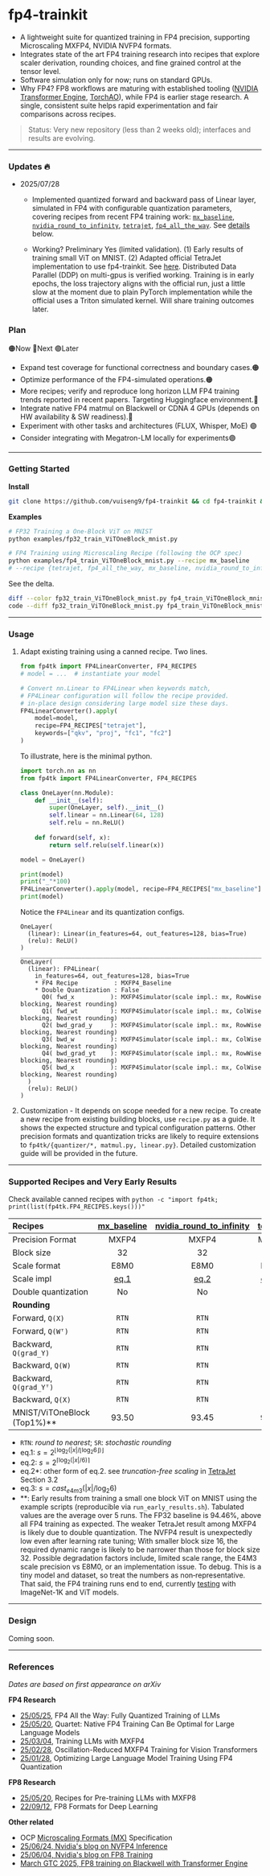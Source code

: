 # fp4-trainkit

- A lightweight suite for quantized training in FP4 precision, supporting Microscaling MXFP4, NVIDIA NVFP4 formats.
- Integrates state of the art FP4 training research into recipes that explore scaler derivation, rounding choices, and fine grained control at the tensor level.
- Software simulation only for now; runs on standard GPUs.
- Why FP4? FP8 workflows are maturing with established tooling ([NVIDIA Transformer Engine](https://docs.nvidia.com/deeplearning/transformer-engine/user-guide/examples/fp8_primer.html), [TorchAO](https://github.com/pytorch/ao?tab=readme-ov-file#float8)), while FP4 is earlier stage research. A single, consistent suite helps rapid experimentation and fair comparisons across recipes.
> Status: Very new repository (less than 2 weeks old); interfaces and results are evolving.
---
### Updates 🔥
* 2025/07/28
    * Implemented quantized forward and backward pass of Linear layer, simulated in FP4 with configurable quantization parameters, covering recipes from recent FP4 training work: [`mx_baseline`][ocp_mx], [`nvidia_round_to_infinity`][nvda_mishra], [`tetrajet`][tetrajet], [`fp4_all_the_way`][fp4_all_the_way]. See [details](#supported-recipes-and-very-early-results) below.

    * Working? Preliminary Yes (limited validation). (1) Early results of training small ViT on MNIST. (2) Adapted official TetraJet implementation to use fp4-trainkit. See [here](https://github.com/vuiseng9/TetraJet-MXFP4Training/commit/f52ab93d07f783f5e2508817289f7a3504dd328a). Distributed Data Parallel (DDP) on multi-gpus is verified working. Training is in early epochs, the loss trajectory aligns with the official run, just a little slow at the moment due to plain PyTorch implementation while the official uses a Triton simulated kernel. Will share training outcomes later.
    
### Plan
🟠Now 🔵Next 🟣Later
* Expand test coverage for functional correctness and boundary cases.🟠
* Optimize performance of the FP4-simulated operations.🟠
* More recipes; verify and reproduce long horizon LLM FP4 training trends reported in recent papers. Targeting Huggingface environment.🔵
* Integrate native FP4 matmul on Blackwell or CDNA 4 GPUs (depends on HW availability & SW readiness).🔵
* Experiment with other tasks and architectures (FLUX, Whisper, MoE) 🟣
* Consider integrating with Megatron-LM locally for experiments🟣

---
### Getting Started
**Install**
```bash
git clone https://github.com/vuiseng9/fp4-trainkit && cd fp4-trainkit && pip install -e .
```

**Examples**
```bash
# FP32 Training a One-Block ViT on MNIST
python examples/fp32_train_ViTOneBlock_mnist.py

# FP4 Training using Microscaling Recipe (following the OCP spec)
python examples/fp4_train_ViTOneBlock_mnist.py --recipe mx_baseline
# --recipe {tetrajet, fp4_all_the_way, mx_baseline, nvidia_round_to_infinity}
```
See the delta.
```bash
diff --color fp32_train_ViTOneBlock_mnist.py fp4_train_ViTOneBlock_mnist.py
code --diff fp32_train_ViTOneBlock_mnist.py fp4_train_ViTOneBlock_mnist.py # visual diff in vscode
```
---
### Usage
1. Adapt existing training using a canned recipe. Two lines. 
    ```python
    from fp4tk import FP4LinearConverter, FP4_RECIPES
    # model = ...  # instantiate your model
    
    # Convert nn.Linear to FP4Linear when keywords match,
    # FP4Linear configuration will follow the recipe provided.
    # in-place design considering large model size these days.
    FP4LinearConverter().apply(
        model=model,
        recipe=FP4_RECIPES["tetrajet"],
        keywords=["qkv", "proj", "fc1", "fc2"]
    )  
    ```
    To illustrate, here is the minimal python.
    ```python
    import torch.nn as nn
    from fp4tk import FP4LinearConverter, FP4_RECIPES

    class OneLayer(nn.Module):
        def __init__(self):
            super(OneLayer, self).__init__()
            self.linear = nn.Linear(64, 128)
            self.relu = nn.ReLU()
        
        def forward(self, x):
            return self.relu(self.linear(x))

    model = OneLayer()

    print(model)
    print("_"*100)
    FP4LinearConverter().apply(model, recipe=FP4_RECIPES["mx_baseline"], keywords=['linear'])
    print(model)
    ```
    Notice the `FP4Linear` and its quantization configs.
    ```
    OneLayer(
      (linear): Linear(in_features=64, out_features=128, bias=True)
      (relu): ReLU()
    )
    ____________________________________________________________________________________________________
    OneLayer(
      (linear): FP4Linear(
        in_features=64, out_features=128, bias=True
        * FP4 Recipe          : MXFP4_Baseline
        * Double Quantization : False
          Q0( fwd_x          ): MXFP4Simulator(scale impl.: mx, RowWise blocking, Nearest rounding)
          Q1( fwd_wt         ): MXFP4Simulator(scale impl.: mx, ColWise blocking, Nearest rounding)
          Q2( bwd_grad_y     ): MXFP4Simulator(scale impl.: mx, RowWise blocking, Nearest rounding)
          Q3( bwd_w          ): MXFP4Simulator(scale impl.: mx, ColWise blocking, Nearest rounding)
          Q4( bwd_grad_yt    ): MXFP4Simulator(scale impl.: mx, RowWise blocking, Nearest rounding)
          Q5( bwd_x          ): MXFP4Simulator(scale impl.: mx, ColWise blocking, Nearest rounding)
      )
      (relu): ReLU()
    )
    ```
   
2. Customization - It depends on scope needed for a new recipe. To create a new recipe from existing building blocks, use `recipe.py` as a guide. It shows the expected structure and typical configuration patterns. Other precision formats and quantization tricks are likely to require extensions to `fp4tk/{quantizer/*, matmul.py, linear.py}`. Detailed customization guide will be provided in the future.

---
### Supported Recipes and Very Early Results
Check available canned recipes with `python -c "import fp4tk; print(list(fp4tk.FP4_RECIPES.keys()))"`

| Recipes                        | [mx_baseline][ocp_mx] | [nvidia_round_to_infinity][nvda_mishra]  | [tetrajet][tetrajet] | [fp4_all_the_way][fp4_all_the_way] | 
|:------------------------------ |:-------------:|:------------------:|:-----------------:|:-----------------:|
| Precision Format               | MXFP4         | MXFP4              | MXFP4             | **NVFP4**         |
| Block size                     | 32            | 32                 | 32                | 16                |
| Scale format                   | E8M0          | E8M0               | E8M0              | E4M3              |
| Scale impl                     | [eq.1](#eqmx) | [eq.2](#eqrtinf)   | [eq.2*](#eqrtinf) | [eq.3](#eqnvfp4)  |
| Double quantization            | No            | No                 | **Yes**           | No                |
| **Rounding**                   |               |                    |                   |                   |
| Forward, `Q(X)`                | `RTN`         | `RTN`              | `RTN`             | `RTN`             |
| Forward, `Q(Wᵀ)`               | `RTN`         | `RTN`              | `RTN`             | `RTN`             |
| Backward, `Q(grad_Y)`          | `RTN`         | `RTN`              | `SR `             | `SR `             |
| Backward, `Q(W)`               | `RTN`         | `RTN`              | `SR `             | `RTN`             |
| Backward, `Q(grad_Yᵀ)`         | `RTN`         | `RTN`              | `SR `             | `SR `             |
| Backward, `Q(X)`               | `RTN`         | `RTN`              | `SR `             | `SR `             |
| MNIST/ViTOneBlock (Top1%)**    | 93.50         | 93.45              | 92.78             | 75.68             |

* `RTN`: *round to nearest*; `SR`: *stochastic rounding*
* eq.1: <span id="eqmx"></span> $s = 2^{\lfloor \log_2 (\lvert x \rvert/ \lfloor \log_2 6 \rfloor) \rfloor}$
* eq.2: <span id="eqrtinf"></span> $s = 2^{\lceil \log_2 (\lvert x \rvert/ 6) \rceil}$
* eq.2*: other form of eq.2. see *truncation-free scaling* in [TetraJet][tetrajet] Section 3.2
* eq.3: <span id="eqnvfp4"></span> $s = cast_{e4m3}(\lvert x \rvert/ \log_2 6)$
* **: Early results from training a small one block ViT on MNIST using the example scripts (reproducible via `run_early_results.sh`). Tabulated values are the average over 5 runs. The FP32 baseline is 94.46%, above all FP4 training as expected. The weaker TetraJet result among MXFP4 is likely due to double quantization. The NVFP4 result is unexpectedly low even after learning rate tuning; With smaller block size 16, the required dynamic range is likely to be narrower than those for block size 32. Possible degradation factors include, limited scale range, the E4M3 scale precision vs E8M0, or an implementation issue. To debug. This is a tiny model and dataset, so treat the numbers as non‑representative. That said, the FP4 training runs end to end, currently [testing](https://github.com/vuiseng9/TetraJet-MXFP4Training/commit/f52ab93d07f783f5e2508817289f7a3504dd328a) with ImageNet-1K and ViT models. 
 
---
### Design
Coming soon.

---
### References
*Dates are based on first appearance on arXiv*

**FP4 Research**
* [25/05/25][fp4_all_the_way], FP4 All the Way: Fully Quantized Training of LLMs
* [25/05/20](https://arxiv.org/abs/2505.14669), Quartet: Native FP4 Training Can Be Optimal for Large Language Models
* [25/03/04](https://arxiv.org/abs/2502.20586), Training LLMs with MXFP4
* [25/02/28][tetrajet], Oscillation-Reduced MXFP4 Training for Vision Transformers
* [25/01/28](https://arxiv.org/abs/2501.17116), Optimizing Large Language Model Training Using FP4 Quantization

**FP8 Research**
* [25/05/20][nvda_mishra], Recipes for Pre-training LLMs with MXFP8
* [22/09/12][fp8_formats], FP8 Formats for Deep Learning

**Other related**
* OCP [Microscaling Formats (MX)][ocp_mx] Specification
* [25/06/24, Nvidia's blog on NVFP4 Inference](https://developer.nvidia.com/blog/introducing-nvfp4-for-efficient-and-accurate-low-precision-inference)
* [25/06/04, Nvidia's blog on FP8 Training](https://developer.nvidia.com/blog/floating-point-8-an-introduction-to-efficient-lower-precision-ai-training/)
* [March GTC 2025, FP8 training on Blackwell with Transformer Engine](https://www.nvidia.com/en-us/on-demand/session/gtc25-s72778/)

[ocp_mx]: https://www.opencompute.org/documents/ocp-microscaling-formats-mx-v1-0-spec-final-pdf
[nvda_mishra]: http://arxiv.org/abs/2506.08027
[tetrajet]: https://arxiv.org/abs/2502.20853
[fp4_all_the_way]: https://arxiv.org/abs/2505.19115
[fp8_formats]: https://arxiv.org/abs/2209.05433